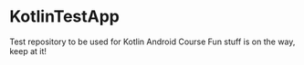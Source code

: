 # KotlinTestApp
Test repository to be used for Kotlin Android Course
Fun stuff is on the way, keep at it!
